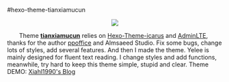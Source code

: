 #hexo-theme-tianxiamucun
<p align="center">
    <a href="https://github.com/Xiahl1990/hexo-theme-tianxiamucun" target="_blank">
        <img src="http://xiahl1990.github.io/Xiahl1990_LearningResource/resources/xiahl.top_.png">
    </a>
</p>

&emsp;&emsp;Theme **[tianxiamucun][0]** relies on [Hexo-Theme-icarus][1] and [AdminLTE][2], thanks for the author [ppoffice][3] and Almsaeed Studio. Fix some bugs, change lots of styles, add several features. And then I made the theme. Yelee is mainly designed for fluent text reading. I change styles and add functions, meanwhile, try hard to keep this theme simple, stupid and clear. Theme DEMO: [Xiahl1990's Blog][4]

[0]: https://github.com/Xiahl1990/hexo-theme-tianxiamucun
[1]: https://github.com/ppoffice/hexo-theme-icarus
[2]: http://almsaeedstudio.com
[3]: https://github.com/ppoffice
[4]: http://xiahl.top/
